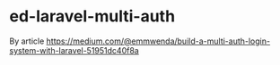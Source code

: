# ed-laravel-multi-auth
By article https://medium.com/@emmwenda/build-a-multi-auth-login-system-with-laravel-51951dc40f8a
